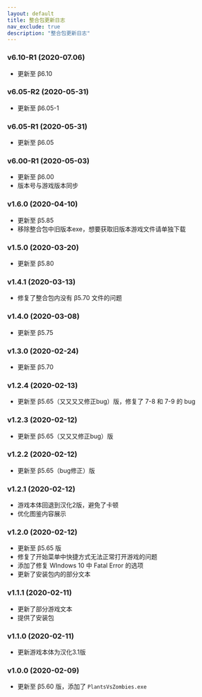 ```yaml
---
layout: default
title: 整合包更新日志
nav_exclude: true
description: "整合包更新日志"
---
```


### v6.10-R1 (2020-07.06)

* 更新至 β6.10

### v6.05-R2 (2020-05-31)

* 更新至 β6.05-1

### v6.05-R1 (2020-05-31)

* 更新至 β6.05

### v6.00-R1 (2020-05-03)

* 更新至 β6.00
* 版本号与游戏版本同步

### v1.6.0 (2020-04-10)

* 更新至 β5.85
* 移除整合包中旧版本exe，想要获取旧版本游戏文件请单独下载

### v1.5.0 (2020-03-20)

* 更新至 β5.80

### v1.4.1 (2020-03-13)

* 修复了整合包内没有 β5.70 文件的问题

### v1.4.0 (2020-03-08)

* 更新至 β5.75

### v1.3.0 (2020-02-24)

* 更新至 β5.70

### v1.2.4 (2020-02-13)

* 更新至 β5.65（又又又又修正bug）版，修复了 7-8 和 7-9 的 bug

### v1.2.3 (2020-02-12)

* 更新至 β5.65（又又又修正bug）版

### v1.2.2 (2020-02-12)

* 更新至 β5.65（bug修正）版

### v1.2.1 (2020-02-12)

* 游戏本体回退到汉化2版，避免了卡顿
* 优化图鉴内容展示

### v1.2.0 (2020-02-12)

* 更新至 β5.65 版
* 修复了开始菜单中快捷方式无法正常打开游戏的问题
* 添加了修复 WIndows 10 中 Fatal Error 的选项
* 更新了安装包内的部分文本


### v1.1.1 (2020-02-11)

* 更新了部分游戏文本
* 提供了安装包

### v1.1.0 (2020-02-11)

* 更新游戏本体为汉化3.1版

### v1.0.0 (2020-02-09)

* 更新至 β5.60 版，添加了 `PlantsVsZombies.exe`